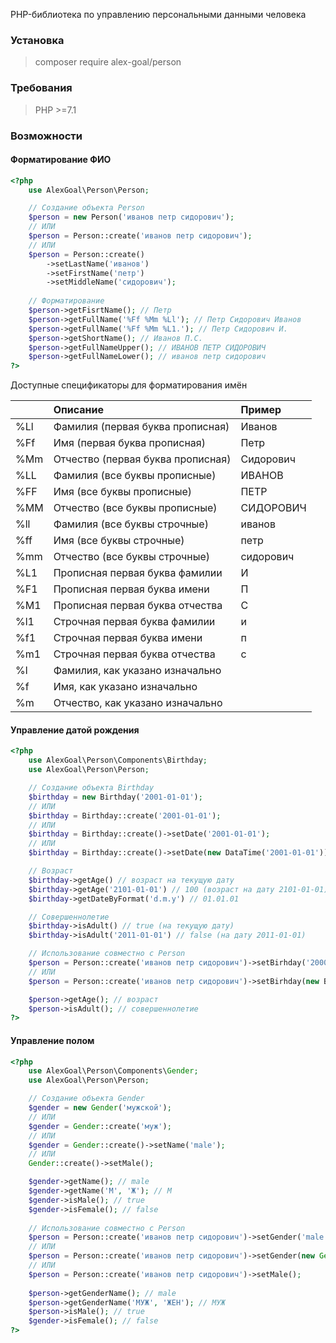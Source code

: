 PHP-библиотека по управлению персональными данными человека

### Установка

> composer require alex-goal/person

### Требования

> PHP >=7.1

### Возможности

#### Форматирование ФИО

```php
<?php
    use AlexGoal\Person\Person;

    // Создание объекта Person
    $person = new Person('иванов петр сидорович');
    // ИЛИ
    $person = Person::create('иванов петр сидорович');
    // ИЛИ
    $person = Person::create()
        ->setLastName('иванов')
        ->setFirstName('петр')
        ->setMiddleName('сидорович');
    
    // Форматирование
    $person->getFisrtName(); // Петр
    $person->getFullName('%Ff %Mm %Ll'); // Петр Сидорович Иванов
    $person->getFullName('%Ff %Mm %L1.'); // Петр Сидорович И.
    $person->getShortName(); // Иванов П.С.
    $person->getFullNameUpper(); // ИВАНОВ ПЕТР СИДОРОВИЧ
    $person->getFullNameLower(); // иванов петр сидорович
?>
```

Доступные спецификаторы для форматирования имён

|     | Описание                          | Пример    |
|:----|:----------------------------------|:----------|
| %Ll | Фамилия (первая буква прописная)  | Иванов    |
| %Ff | Имя (первая буква прописная)      | Петр      |
| %Mm | Отчество (первая буква прописная) | Сидорович |
| %LL | Фамилия (все буквы прописные)     | ИВАНОВ    |
| %FF | Имя (все буквы прописные)         | ПЕТР      |
| %MM | Отчество (все буквы прописные)    | СИДОРОВИЧ |
| %ll | Фамилия (все буквы строчные)      | иванов    |
| %ff | Имя (все буквы строчные)          | петр      |
| %mm | Отчество (все буквы строчные)     | сидорович |
| %L1 | Прописная первая буква фамилии    | И         |
| %F1 | Прописная первая буква имени      | П         |
| %M1 | Прописная первая буква отчества   | С         |
| %l1 | Строчная первая буква фамилии     | и         |
| %f1 | Строчная первая буква имени       | п         |
| %m1 | Строчная первая буква отчества    | с         |
| %l  | Фамилия, как указано изначально   |           |
| %f  | Имя, как указано изначально       |           |
| %m  | Отчество, как указано изначально  |           |

#### Управление датой рождения

```php
<?php
    use AlexGoal\Person\Components\Birthday;
    use AlexGoal\Person\Person;

    // Создание объекта Birthday
    $birthday = new Birthday('2001-01-01');
    // ИЛИ
    $birthday = Birthday::create('2001-01-01');
    // ИЛИ
    $birthday = Birthday::create()->setDate('2001-01-01');
    // ИЛИ
    $birthday = Birthday::create()->setDate(new DataTime('2001-01-01'));

    // Возраст
    $birthday->getAge() // возраст на текущую дату
    $birthday->getAge('2101-01-01') // 100 (возраст на дату 2101-01-01)
    $birthday->getDateByFormat('d.m.y') // 01.01.01

    // Совершеннолетие
    $birthday->isAdult() // true (на текущую дату)
    $birthday->isAdult('2011-01-01') // false (на дату 2011-01-01)

    // Использование совместно с Person
    $person = Person::create('иванов петр сидорович')->setBirhday('2000-01-01');
    // ИЛИ
    $person = Person::create('иванов петр сидорович')->setBirhday(new Birthday('2000-01-01'));

    $person->getAge(); // возраст
    $person->isAdult(); // совершеннолетие
?>
```

#### Управление полом

```php
<?php
    use AlexGoal\Person\Components\Gender;
    use AlexGoal\Person\Person;

    // Создание объекта Gender
    $gender = new Gender('мужской');
    // ИЛИ
    $gender = Gender::create('муж');
    // ИЛИ
    $gender = Gender::create()->setName('male');
    // ИЛИ
    Gender::create()->setMale();

    $gender->getName(); // male
    $gender->getName('М', 'Ж'); // М
    $gender->isMale(); // true
    $gender->isFemale(); // false
    
    // Использование совместно с Person
    $person = Person::create('иванов петр сидорович')->setGender('male');
    // ИЛИ
    $person = Person::create('иванов петр сидорович')->setGender(new Gender('мужской'));
    // ИЛИ
    $person = Person::create('иванов петр сидорович')->setMale();
    
    $person->getGenderName(); // male
    $person->getGenderName('МУЖ', 'ЖЕН'); // МУЖ
    $person->isMale(); // true
    $gender->isFemale(); // false
?>
```